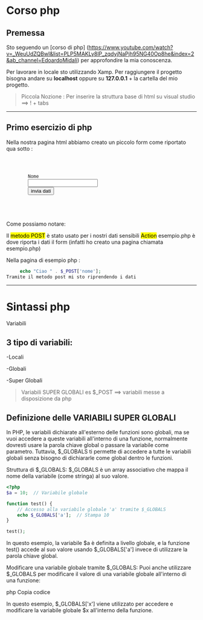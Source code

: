 # Corso php
## Premessa

Sto seguendo un [corso di php] (https://www.youtube.com/watch?v=_WeuUdZQBwI&list=PLP5MAKLy8lP_zqdyjNaPjh95NG40Op8he&index=2&ab_channel=EdoardoMidali) per approfondire la mia conoscenza.

Per lavorare in locale sto utilizzando Xamp.
Per raggiungere il progetto bisogna andare su **localhost** oppure su **127.0.0.1** + la cartella del mio progetto.

 > Piccola Nozione :
 >Per inserire la struttura base di html su visual studio ==> ! + tabs

---

## Primo esercizio di php 

Nella nostra pagina html abbiamo creato un piccolo form come riportato qua sotto :

<pre>
  <code>
     <form method ="POST" action="esempio.php">
        <label for ="nome">Nome</label>
        <input type ="text" id ="nome" name ="nome">
        <input type="submit" value="invia dati">
    </form>
    </code>
</pre>

Come possiamo notare:

Il <mark>metodo POST</mark> è stato usato per i nostri dati sensibili
<mark>Action</mark> esempio.php è dove riporta i dati il form (infatti ho creato una pagina chiamata esempio.php)

Nella pagina di esempio php :
```php 
     echo "Ciao " . $_POST['nome'];
Tramite il metodo post mi sto riprendendo i dati 
```
---

# Sintassi php

Variabili

## 3 tipo di variabili:
-Locali 

-Globali

-Super Globali

> Variabili SUPER GLOBALI es $_POST ==> variabili messe a disposizione da php 

## Definizione delle VARIABILI SUPER GLOBALI 

In PHP, le variabili dichiarate all'esterno delle funzioni sono globali, ma se vuoi accedere a queste variabili all'interno di una funzione, normalmente dovresti usare la parola chiave global o passare la variabile come parametro. Tuttavia, $_GLOBALS ti permette di accedere a tutte le variabili globali senza bisogno di dichiararle come global dentro le funzioni.

Struttura di $_GLOBALS: $_GLOBALS è un array associativo che mappa il nome della variabile (come stringa) al suo valore.

```php 
<?php
$a = 10;  // Variabile globale

function test() {
    // Accesso alla variabile globale 'a' tramite $_GLOBALS
    echo $_GLOBALS['a'];  // Stampa 10
}

test();
```

In questo esempio, la variabile $a è definita a livello globale, e la funzione test() accede al suo valore usando $_GLOBALS['a'] invece di utilizzare la parola chiave global.

Modificare una variabile globale tramite $_GLOBALS:
Puoi anche utilizzare $_GLOBALS per modificare il valore di una variabile globale all'interno di una funzione:

php
Copia codice
<?php
$x = 5;  // Variabile globale

function incrementa() {
    $_GLOBALS['x']++;  // Incrementa la variabile globale 'x' di 1
}

incrementa();
echo $x;  // Stampa 6
?>
In questo esempio, $_GLOBALS['x'] viene utilizzato per accedere e modificare la variabile globale $x all'interno della funzione.





